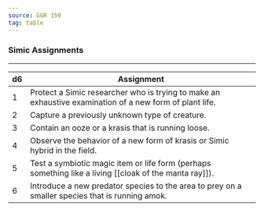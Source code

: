 ```yaml
---
source: GGR 159
tag: table
---
```


### Simic Assignments
---
|d6|Assignment|
|----|------------|
|1|Protect a Simic researcher who is trying to make an exhaustive examination of a new form of plant life.|
|2|Capture a previously unknown type of creature.|
|3|Contain an ooze or a krasis that is running loose.|
|4|Observe the behavior of a new form of krasis or Simic hybrid in the field.|
|5|Test a symbiotic magic item or life form (perhaps something like a living [[cloak of the manta ray]]).|
|6|Introduce a new predator species to the area to prey on a smaller species that is running amok.|
